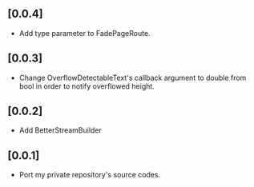 ## [0.0.4]

- Add type parameter to FadePageRoute.

## [0.0.3]

- Change OverflowDetectableText's callback argument to double from bool in order to notify overflowed height.

## [0.0.2]

- Add BetterStreamBuilder

## [0.0.1]

- Port my private repository's source codes.
